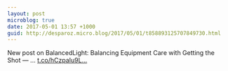 ```yaml
---
layout: post
microblog: true
date: 2017-05-01 13:57 +1000
guid: http://desparoz.micro.blog/2017/05/01/t858893125707849730.html
---
```

New post on BalancedLight: Balancing Equipment Care with Getting the Shot — ... [t.co/hCzpaIu9L...](https://t.co/hCzpaIu9Lz)

